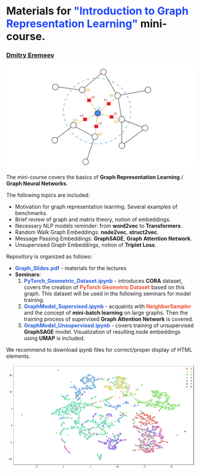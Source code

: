 # Materials for <font color=#1F45FC> "Introduction to Graph Representation Learning" </font> mini-course.

### <a href="https://github.com/d-eremeev/">Dmitry Eremeev</a>
<img src="Seminars/pictures/MP.jpg" width=650>

The mini-course covers the basics of **Graph Representation Learning** / **Graph Neural Networks**. 

The following topics are included:
- Motivation for graph representation learning. Several examples of benchmarks.
- Brief review of graph and matrix theory, notion of embeddings.
- Necessary NLP models reminder: from **word2vec** to **Transformers**. 
- Random Walk Graph Embeddings: **node2vec**, **struct2vec**.
- Message Passing Embeddings: **GraphSAGE**, **Graph Attention Network**.
- Unsupervised Graph Embeddings, notion of **Triplet Loss**.

Repository is organized as follows:
- <font color=#2B60DE>**Graph_Slides.pdf** </font> - materials for the lectures
- **Seminars**:
    1. <font color=#2B60DE>**PyTorch_Geometric_Dataset.ipynb**</font> - introduces **CORA** dataset, covers the creation of <font color=#EE4C2C>**PyTorch Geometric Dataset**</font> based on this graph. This dataset will be used in the following seminars for model training.
    2. <font color=#2B60DE>**GraphModel_Supervised.ipynb**</font> - acquaints with <font color=#EE4C2C>**NeighborSampler**</font> and the concept of **mini-batch learning** on large graphs. Then the training process of supervised **Graph Attention Network** is covered.
    3. <font color=#2B60DE>**GraphModel_Unsupervised.ipynb**</font> - covers training of unsupervised **GraphSAGE** model. Visualization of resulting node embeddings using **UMAP** is included.
  
We recommend to download *ipynb* files for correct/proper display of HTML elements.

<img src="Seminars/pictures/CORA embeddings.png" width=700>
